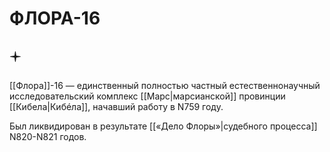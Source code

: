 # ФЛОРА-16

## 🟄

[[Флора]]-16 — единственный полностью частный естественнонаучный исследовательский комплекс [[Марс|марсианской]] провинции [[Кибела|Кибéла]], начавший работу в N759 году.

Был ликвидирован в результате [[«Дело Флоры»|судебного процесса]] N820-N821 годов.